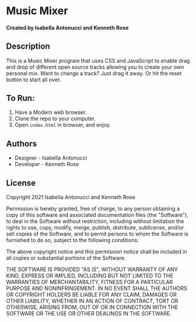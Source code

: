 # Music Mixer

#### Created by Isabella Antonucci and Kenneth Rose

## Description
This is a Music Mixer program that uses CSS and JavaScript to enable drag and drop of different open source tracks allowing you to create your own personal mix.
Want to change a track? Just drag it away. Or hit the reset button to start all over.


## To Run:
1. Have a Modern web browser.
1. Clone the repo to your computer.
1. Open `index.html` in browser, and enjoy.

## Authors
* Designer - Isabella Antonucci
* Developer - Kenneth Rose


## License
Copyright 2021 Isabella Antonucci and Kenneth Rose

Permission is hereby granted, free of charge, to any person obtaining a copy of this software and associated documentation files (the "Software"), to deal in the Software without restriction, including without limitation the rights to use, copy, modify, merge, publish, distribute, sublicense, and/or sell copies of the Software, and to permit persons to whom the Software is furnished to do so, subject to the following conditions:

The above copyright notice and this permission notice shall be included in all copies or substantial portions of the Software.

THE SOFTWARE IS PROVIDED "AS IS", WITHOUT WARRANTY OF ANY KIND, EXPRESS OR IMPLIED, INCLUDING BUT NOT LIMITED TO THE WARRANTIES OF MERCHANTABILITY, FITNESS FOR A PARTICULAR PURPOSE AND NONINFRINGEMENT. IN NO EVENT SHALL THE AUTHORS OR COPYRIGHT HOLDERS BE LIABLE FOR ANY CLAIM, DAMAGES OR OTHER LIABILITY, WHETHER IN AN ACTION OF CONTRACT, TORT OR OTHERWISE, ARISING FROM, OUT OF OR IN CONNECTION WITH THE SOFTWARE OR THE USE OR OTHER DEALINGS IN THE SOFTWARE.
